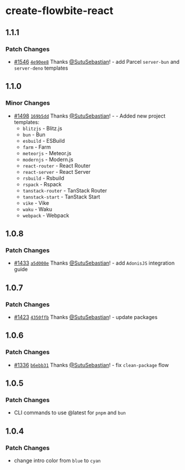 # create-flowbite-react

## 1.1.1

### Patch Changes

- [#1546](https://github.com/themesberg/flowbite-react/pull/1546) [`4e90ee8`](https://github.com/themesberg/flowbite-react/commit/4e90ee8ac2f02070bdd678ea502b3593417bb4e6) Thanks [@SutuSebastian](https://github.com/SutuSebastian)! - add Parcel `server-bun` and `server-deno` templates

## 1.1.0

### Minor Changes

- [#1498](https://github.com/themesberg/flowbite-react/pull/1498) [`169b5dd`](https://github.com/themesberg/flowbite-react/commit/169b5dd9ecae6878a411d4ec90d253265a5bba86) Thanks [@SutuSebastian](https://github.com/SutuSebastian)! - - Added new project templates:
  - `blitzjs` - Blitz.js
  - `bun` - Bun
  - `esbuild` - ESBuild
  - `farm` - Farm
  - `meteorjs` - Meteor.js
  - `modernjs` - Modern.js
  - `react-router` - React Router
  - `react-server` - React Server
  - `rsbuild` - Rsbuild
  - `rspack` - Rspack
  - `tanstack-router` - TanStack Router
  - `tanstack-start` - TanStack Start
  - `vike` - Vike
  - `waku` - Waku
  - `webpack` - Webpack

## 1.0.8

### Patch Changes

- [#1433](https://github.com/themesberg/flowbite-react/pull/1433) [`a5d008e`](https://github.com/themesberg/flowbite-react/commit/a5d008eb62e216e7139ff26fc67a323bb6e54b32) Thanks [@SutuSebastian](https://github.com/SutuSebastian)! - add `AdonisJS` integration guide

## 1.0.7

### Patch Changes

- [#1423](https://github.com/themesberg/flowbite-react/pull/1423) [`4350ffb`](https://github.com/themesberg/flowbite-react/commit/4350ffb524cdecd23162c84b4222204bf8910b2c) Thanks [@SutuSebastian](https://github.com/SutuSebastian)! - update packages

## 1.0.6

### Patch Changes

- [#1336](https://github.com/themesberg/flowbite-react/pull/1336) [`b6ebb31`](https://github.com/themesberg/flowbite-react/commit/b6ebb312570630176bcc5adfed9b0d8598f93654) Thanks [@SutuSebastian](https://github.com/SutuSebastian)! - fix `clean-package` flow

## 1.0.5

### Patch Changes

- CLI commands to use @latest for `pnpm` and `bun`

## 1.0.4

### Patch Changes

- change intro color from `blue` to `cyan`
